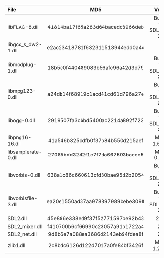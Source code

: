 | File                |               MD5                |            Version            |
|:--------------------|:--------------------------------:|:-----------------------------:|
| libFLAC-8.dll       | 41814ba17f65a283d64bacedc8966deb | Bundled with SDL2_mixer 2.0.4 |
| libgcc_s_dw2-1.dll  | e2ac23418781f632311513944edd0a4c |              ???              |
| libmodplug-1.dll    | 18b5e0f440489083b56afc96a42d3d79 | Bundled with SDL2_mixer 2.6.1 |
| libmpg123-0.dll     | a24db14f68919c1acd41cd61d796a27e | Bundled with SDL2_mixer 2.0.4 |
| libogg-0.dll        | 2919507fa3cbbd5400ac2214a892f723 | Bundled with SDL2_mixer 2.6.1 |
| libpng16-16.dll     | 41a546b325ddfb0f37b84b550d215aef |        MSYS2 1.6.37-6         |
| libsamplerate-0.dll | 27965bdd3242f1e7f7da667593baeee5 |         MSYS2 0.1.9-1         |
| libvorbis-0.dll     | 638a1c86c660613cfd30bae95d2b2054 | Bundled with SDL2_mixer 2.0.4 |
| libvorbisfile-3.dll | ea20e1550ad37aa978897989bebe3098 | Bundled with SDL2_mixer 2.0.4 |
| SDL2.dll            | 45e896e338ed9f37f52771597be92b43 |            2.24.2             |
| SDL2_mixer.dll      | f410700b6cf66990c23057a91b1722a4 |             2.6.1             |
| SDL2_net.dll        | 9d8b6e7a088ea3686d2143eb94fdea8f |             2.2.0             |
| zlib1.dll           | 2c8bdc6126d122d7017a0fe84bf3426f |        MSYS2 1.2.12-1         |
